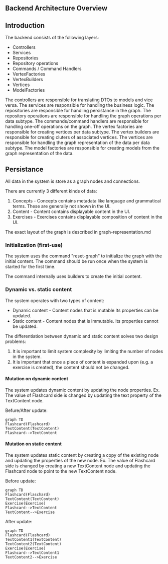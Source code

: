 ## Backend Architecture Overview

## Introduction
The backend consists of the following layers: 
- Controllers
- Services
- Repositories
- Repository operations
- Commands / Command Handlers
- VertexFactories
- VertexBuilders
- Vertices
- ModelFactories

The controllers are responsible for translating DTOs to models and vice versa. 
The services are responsible for handling the business logic.
The repositories are responsible for handling persistance in the graph.
The repository operations are responsible for handling the graph operations per data subtype.
The commands/command handlers are responsible for handling one-off operations on the graph.
The vertex factories are responsible for creating vertices per data subtype.
The vertex builders are responsible for creating cluters of associated vertices.
The vertices are responsible for handling the graph representation of the data per data subtype.
The model factories are responsible for creating models from the graph representation of the data.

## Persistance 
All data in the system is store as a graph nodes and connections.

There are currently 3 different kinds of data: 
1. Concepts - Concepts contains metadata like language and grammatical terms. These are generally not shown in the UI. 
2. Content - Content contains displayable content in the UI.
3. Exercises - Exercises contains displayable composition of content in the UI.

The exact layout of the graph is described in graph-representation.md 

### Initialization (first-use)
The system uses the command "reset-graph" to initialize the graph with the initial content. The command should be run once when the system is started for the first time.

The command internally uses builders to create the initial content.

### Dynamic vs. static content 
The system operates with two types of content:
- Dynamic content - Content nodes that is mutable Its properties can be updated.
- Static content - Content nodes that is immutable. Its properties cannot be updated. 

The differentiation between dynamic and static content solves two design problems:
1. It is important to limit system complexity by limiting the number of nodes in the system.
2. It is important that once a piece of content is expanded upon (e.g. a exercise is created), the content should not be changed.

#### Mutation on dynamic content
The system updates dynamic content by updating the node properties.
Ex. The value of Flashcard side is changed by updating the text property of the TextContent node.

Befure/After update: 
```mermaid
graph TD
Flashcard(Flashcard)
TextContent(TextContent)
Flashcard-->TextContent
``` 

#### Mutation on static content
The system updates static content by creating a copy of the existing node and updating the properties of the new node.
Ex. The value of Flashcard side is changed by creating a new TextContent node and updating the Flashcard node to point to the new TextContent node.

Before update: 
```mermaid
graph TD 
Flashcard(Flaschard)
TextContent(TextContent)
Exercise(Exercise)
Flashcard-->TextContent
TextContent-->Exercise
```

After update: 
```mermaid
graph TD
Flashcard(Flashcard)
TextContent1(TextContent)
TextContent2(TextContent)
Exercise(Exercise)
Flashcard-->TextContent1
TextContent2-->Exercise
```
